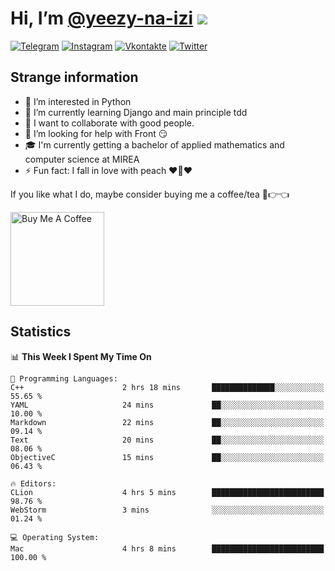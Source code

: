 # Hi, I’m [@yeezy-na-izi](https://github.com/yeezy-na-izi/) ![](https://visitor-badge.glitch.me/badge?page_id=yeezy-na-izi.yeezy-na-izi)

[![Telegram](https://img.shields.io/badge/Telegram-262424?style=for-the-badge&logo=Telegram)](https://t.me/yeezy_na_izi)
[![Instagram](https://img.shields.io/badge/Instagram-262424?style=for-the-badge&logo=Instagram)](https://www.instagram.com/yeezy_na_izi)
[![Vkontakte](https://img.shields.io/badge/VK-262424?style=for-the-badge&logo=Vk&logoColor=0077FF)](https://vk.com/yeezy_na_izi)
[![Twitter](https://img.shields.io/badge/Twitter-262424?style=for-the-badge&logo=Twitter)](https://twitter.com/yeezynaizi)

## Strange information
  
- 👀 I’m interested in Python
- 🌱 I’m currently learning Django and main principle tdd
- 💞️ I want to collaborate with good people.
- 🤔 I’m looking for help with Front 😏
- 🎓 I'm currently getting a bachelor of applied mathematics and computer science at MIREA
- ⚡️ Fun fact: I fall in love with peach ❤️🍑❤️

If you like what I do, maybe consider buying me a coffee/tea 🥺👉👈

<a href="https://www.buymeacoffee.com/yeezynaizi" target="_blank"><img src="https://cdn.buymeacoffee.com/buttons/v2/default-red.png" alt="Buy Me A Coffee" width="150" ></a>

## Statistics

<!--START_SECTION:waka-->
📊 **This Week I Spent My Time On** 

```text
💬 Programming Languages: 
C++                      2 hrs 18 mins       ██████████████░░░░░░░░░░░   55.65 % 
YAML                     24 mins             ██░░░░░░░░░░░░░░░░░░░░░░░   10.00 % 
Markdown                 22 mins             ██░░░░░░░░░░░░░░░░░░░░░░░   09.14 % 
Text                     20 mins             ██░░░░░░░░░░░░░░░░░░░░░░░   08.06 % 
ObjectiveC               15 mins             ██░░░░░░░░░░░░░░░░░░░░░░░   06.43 % 

🔥 Editors: 
CLion                    4 hrs 5 mins        █████████████████████████   98.76 % 
WebStorm                 3 mins              ░░░░░░░░░░░░░░░░░░░░░░░░░   01.24 % 

💻 Operating System: 
Mac                      4 hrs 8 mins        █████████████████████████   100.00 % 
```


<!--END_SECTION:waka-->
